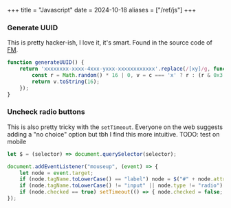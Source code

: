 +++
title = "Javascript"
date = 2024-10-18
aliases = ["/ref/js"]
+++

### Generate UUID

This is pretty hacker-ish, I love it, it's smart.
Found in the source code of [FM](https://explorer.futurememory.app/?viewer=small-matrix).

```js
function generateUUID() {
    return 'xxxxxxxx-xxxx-4xxx-yxxx-xxxxxxxxxxxx'.replace(/[xy]/g, function (c) {
        const r = Math.random() * 16 | 0, v = c === 'x' ? r : (r & 0x3 | 0x8);
        return v.toString(16);
    });
}
```

### Uncheck radio buttons

This is also pretty tricky with the `setTimeout`. Everyone on the web suggests
adding a "no choice" option but tbh I find this more intuitive.
TODO: test on mobile

```js
let $ = (selector) => document.querySelector(selector);

document.addEventListener("mouseup", (event) => {
    let node = event.target;
    if (node.tagName.toLowerCase() == "label") node = $("#" + node.attributes["for"].value);
    if (node.tagName.toLowerCase() != "input" || node.type != "radio") return;
    if (node.checked == true) setTimeout(() => { node.checked = false; }, 0);
});
```
